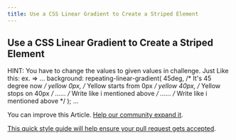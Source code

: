 ```yaml
---
title: Use a CSS Linear Gradient to Create a Striped Element
---
```

## Use a CSS Linear Gradient to Create a Striped Element

HINT: You have to change the values to given values in challenge.
Just Like this: ex. =>
...
background: repeating-linear-gradient(
      45deg, /* It's 45 degree now */
      yellow 0px, /* Yellow starts from 0px */
      yellow 40px, /* Yellow stops on 40px */
      ...... /* Write like i mentioned above */
      ...... /* Write like i mentioned above */
    );
...

You can improve this Article. <a href='https://github.com/freecodecamp/guides/tree/master/src/pages/certifications/responsive-web-design/applied-visual-design/use-a-css-linear-gradient-to-create-a-striped-element/index.md' target='_blank' rel='nofollow'>Help our community expand it</a>.

<a href='https://github.com/freecodecamp/guides/blob/master/README.md' target='_blank' rel='nofollow'>This quick style guide will help ensure your pull request gets accepted</a>.

<!-- The article goes here, in GitHub-flavored Markdown. Feel free to add YouTube videos, images, and CodePen/JSBin embeds  -->
